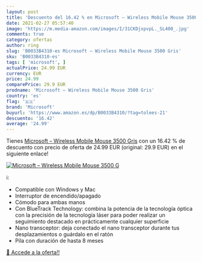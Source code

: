 ```yaml
---
layout: post
title: 'Descuento del 16.42 % en Microsoft – Wireless Mobile Mouse 3500 G'
date: 2021-02-27 05:57:40
image: 'https://m.media-amazon.com/images/I/31CKDjxpvpL._SL400_.jpg'
comments: true
category: ofertas
author: ring
slug: 'B0033B4310-es Microsoft – Wireless Mobile Mouse 3500 Gris'
sku: 'B0033B4310-es'
tags: [ 'microsoft', ]
actualPrice: 24.99 EUR
currency: EUR
price: 24.99
comparePrice: 29.9 EUR
prodname: 'Microsoft – Wireless Mobile Mouse 3500 Gris'
country: 'es'
flag: '🇪🇸'
brand: 'Microsoft'
buyurl: 'https://www.amazon.es/dp/B0033B4310/?tag=tolees-21'
descuento: '16.42'
average: '24.99'
---
```


Tienes [Microsoft – Wireless Mobile Mouse 3500 Gris](https://www.amazon.es/dp/B0033B4310/?tag=tolees-21) con un 16.42 % de descuento con precio de oferta de 24.99 EUR (original: 29.9 EUR) en el siguiente enlace!

[![Microsoft – Wireless Mobile Mouse 3500 G](https://m.media-amazon.com/images/I/31CKDjxpvpL._SL400_.jpg)](https://www.amazon.es/dp/B0033B4310/?tag=tolees-21)

ℹ️:

- Compatible con Windows y Mac
- Interruptor de encendido/apagado
- Cómodo para ambas manos
- Con BlueTrack Technology: combina la potencia de la tecnología óptica con la precisión de la tecnología láser para poder realizar un seguimiento destacado en prácticamente cualquier superficie
- Nano transceptor: deja conectado el nano transceptor durante tus desplazamientos o guárdalo en el ratón
- Pila con duración de hasta 8 meses

[🛒 Accede a la oferta!!](https://www.amazon.es/dp/B0033B4310/?tag=tolees-21)
